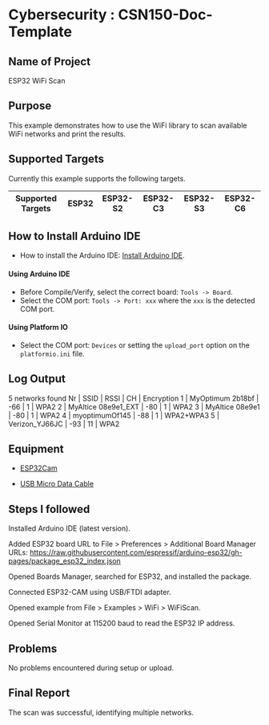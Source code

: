 # Cybersecurity : CSN150-Doc-Template

## Name of Project
ESP32 WiFi Scan

## Purpose
This example demonstrates how to use the WiFi library to scan available WiFi networks and print the results. 

## Supported Targets

Currently this example supports the following targets.

| Supported Targets | ESP32 | ESP32-S2 | ESP32-C3 | ESP32-S3 | ESP32-C6 |
| ----------------- | ----- | -------- | -------- | -------- | -------- |


## How to Install Arduino IDE

* How to install the Arduino IDE: [Install Arduino IDE](https://github.com/espressif/arduino-esp32/tree/master/docs/arduino-ide).

#### Using Arduino IDE

* Before Compile/Verify, select the correct board: `Tools -> Board`.
* Select the COM port: `Tools -> Port: xxx` where the `xxx` is the detected COM port.

#### Using Platform IO

* Select the COM port: `Devices` or setting the `upload_port` option on the `platformio.ini` file.

## Log Output
5 networks found
Nr | SSID                             | RSSI | CH | Encryption
 1 | MyOptimum 2b18bf                 |  -66 |  1 | WPA2
 2 | MyAltice 08e9e1_EXT              |  -80 |  1 | WPA2
 3 | MyAltice 08e9e1                  |  -80 |  1 | WPA2
 4 | myoptimumOf145                   |  -88 |  1 | WPA2+WPA3
 5 | Verizon_YJ66JC                   |  -93 | 11 | WPA2

## Equipment
* [ESP32Cam](https://www.amazon.com/Aideepen-ESP32-CAM-Bluetooth-ESP32-CAM-MB-Arduino/dp/B08P2578LV/ref=sr_1_3?crid=4FY0ECFW0ZX7&keywords=ESP32+Cam&qid=1678902050&sprefix=esp32+cam%2Caps%2C240&sr=8-3)

* [USB Micro Data Cable](https://www.amazon.com/AmazonBasics-Male-Micro-Cable-Black/dp/B0711PVX6Z/ref=sr_1_1_sspa?keywords=micro+usb+data+cable&qid=1678902214&sprefix=Micro+USB+data+%2Caps%2C89&sr=8-1-spons&psc=1&spLa=ZW5jcnlwdGVkUXVhbGlmaWVyPUFaU0NaUVZHU1RFUlAmZW5jcnlwdGVkSWQ9QTA3NTA4MDVFVERCS01HVlgxM1YmZW5jcnlwdGVkQWRJZD1BMDE4NTE1NTIwWUdONkdWSzU1M1Amd2lkZ2V0TmFtZT1zcF9hdGYmYWN0aW9uPWNsaWNrUmVkaXJlY3QmZG9Ob3RMb2dDbGljaz10cnVl)


## Steps I followed
Installed Arduino IDE (latest version).

Added ESP32 board URL to File > Preferences > Additional Board Manager URLs: 
https://raw.githubusercontent.com/espressif/arduino-esp32/gh-pages/package_esp32_index.json

Opened Boards Manager, searched for ESP32, and installed the package.

Connected ESP32-CAM using USB/FTDI adapter.

Opened example from File > Examples > WiFi > WiFiScan.

Opened Serial Monitor at 115200 baud to read the ESP32 IP address.


## Problems
No problems encountered during setup or upload.


## Final Report
The scan was successful, identifying multiple networks.

